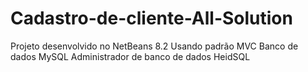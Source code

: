 # Cadastro-de-cliente-All-Solution
Projeto desenvolvido no NetBeans 8.2
Usando padrão MVC
Banco de dados MySQL
Administrador de banco de dados HeidSQL
